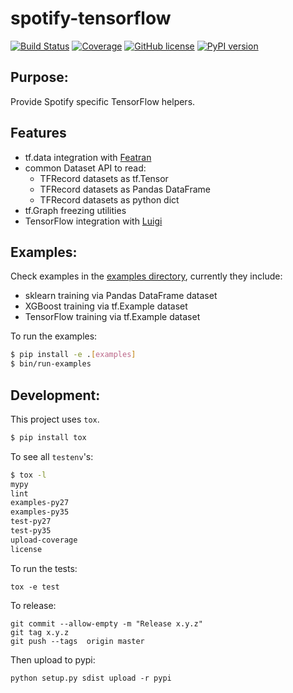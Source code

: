 # spotify-tensorflow

[![Build Status](https://img.shields.io/circleci/project/github/spotify/spotify-tensorflow/master.svg)](https://circleci.com/gh/spotify/spotify-tensorflow)
[![Coverage](https://img.shields.io/codecov/c/github/spotify/spotify-tensorflow/master.svg?style=flat)](https://codecov.io/github/spotify/spotify-tensorflow?branch=master)
[![GitHub license](https://img.shields.io/github/license/spotify/spotify-tensorflow.svg)](./LICENSE)
[![PyPI version](https://badge.fury.io/py/spotify_tensorflow.svg)](https://badge.fury.io/py/spotify_tensorflow)

## Purpose:

Provide Spotify specific TensorFlow helpers.

## Features

 * tf.data integration with [Featran](https://github.com/spotify/featran)
 * common Dataset API to read:
   * TFRecord datasets as tf.Tensor
   * TFRecord datasets as Pandas DataFrame
   * TFRecord datasets as python dict
 * tf.Graph freezing utilities
 * TensorFlow integration with [Luigi](https://github.com/spotify/luigi)

## Examples:

Check examples in the [examples directory](https://github.com/spotify/spotify-tensorflow/tree/master/examples),
currently they include:

 * sklearn training via Pandas DataFrame dataset
 * XGBoost training via tf.Example dataset
 * TensorFlow training via tf.Example dataset

To run the examples:

```sh
$ pip install -e .[examples]
$ bin/run-examples
```

## Development:

This project uses `tox`.

```sh
$ pip install tox
```

To see all `testenv`'s:

```sh
$ tox -l
mypy
lint
examples-py27
examples-py35
test-py27
test-py35
upload-coverage
license
```

To run the tests:

```
tox -e test
```

To release:

```
git commit --allow-empty -m "Release x.y.z"
git tag x.y.z
git push --tags  origin master
```

Then upload to pypi:

```
python setup.py sdist upload -r pypi
```
